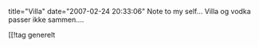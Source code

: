 title="Villa"
date="2007-02-24 20:33:06"
Note to my self... Villa og vodka passer ikke sammen....

[[!tag  generelt
